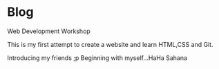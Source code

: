 # Blog
Web Development Workshop

This is my first attempt to create a website and learn HTML,CSS and Git.

Introducing my friends ;p
Beginning with myself...HaHa
Sahana
